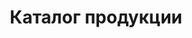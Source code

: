 ---
title: "Каталог продукции"
downloadButton: true
contactButton: false
metadescription: "ХаусФреш | Маффины, Хлеб, Чиабатта, Булочки, Мини багеты, Сэндвичи, Торты, Салаты, Комплексные обеды, Собственное производство, Минск Беларусь"
sitetitle: "Сэндвичи, Торты, Выпечка, Салаты, Обеды | ХаусФреш"
category:
- categoryTitle: Сэндвичи запеченные
  issueDate: "Срок хранения и реализации: охлажденные сэндвичи: при t°: от +2°Cдо +6°C - 12 часов; замороженные сэндвичи: при t°-18°C- 30 суток, после разморозки при t°: от +2°Cдо +6°C - 12 часов"
  categoryId: sandwich
  items:
  - itemTitle: С ветчиной
    itemSubTitle: охлаждённый/замороженный
    itemImg: /catalog/sandwich/1.jpg
    itemImgAlt: Сэндвич запеченный с ветчиной | ХаусФреш
    itemIngredients: Багет «Белый» с кунжутом / Багет «Прованский» темный, сыр Сулугуни, сыр плавленый, ветчина к/в, огурец свежий, помидор свежий, салат "Айсберг", майонез.
    itemWeight: 250 г
    itemPrice: 2.82
  - itemTitle: С говядиной
    itemSubTitle: охлаждённый/замороженный
    itemImg: /catalog/sandwich/2.jpg
    itemImgAlt: Сэндвич запеченный с говядиной | ХаусФреш
    itemIngredients: Багет «Белый» с кунжутом / Багет «Прованский» темный, сыр Голландский, сыр плавленый, огурец свежий, помидор свежий, капуста пряная, майонез, кетчуп, говядина к/в.
    itemWeight: 250 г
    itemPrice: 2.94
  - itemTitle: С салями
    itemSubTitle: охлаждённый/замороженный
    itemImg: /catalog/sandwich/3.jpg
    itemImgAlt: Сэндвич запеченный с салями | ХаусФреш
    itemIngredients: Багет «Белый» с кунжутом / Багет «Прованский» темный, сыр Голландский твёрдый, колбаса салями с/к, капуста пекинская, огурцы маринованные, морковь по-корейски, майонез, сыр плавленый, лук красный.
    itemWeight: 250 г
    itemPrice: 2.82
  - itemTitle: С курицей
    itemSubTitle: охлаждённый/замороженный
    itemImg: /catalog/sandwich/4.jpg
    itemImgAlt: Сэндвич запеченный с курицей | ХаусФреш
    itemIngredients: Багет «Белый» с кунжутом / Багет «Прованский» темный, сыр Голландский, сыр плавленый, огурец свежий, лист салата «Айсберг», кукуруза консервированная, соус «Чесночный», рулет куриный.
    itemWeight: 250 г
    itemPrice: 2.82
  - itemTitle: Нежная курочка
    itemSubTitle: охлаждённый/замороженный
    itemImg: /catalog/sandwich/9.jpg
    itemImgAlt: Сэндвич запеченный Нежная курочка | ХаусФреш
    itemIngredients: Багет «Белый» с кунжутом / Багет «Прованский» темный, сыр Голландский твердый, ветчина куриная, капуста «Пекинская», перец болгарский свежий, оливки б/к, сыр плавленый, майонез, укроп.
    itemWeight: 250 г
    itemPrice: 2.82
  - itemTitle: Калифорния
    itemSubTitle: охлаждённый/замороженный
    itemImg: /catalog/sandwich/9.jpg
    itemImgAlt: Сэндвич запеченный Калифорния | ХаусФреш
    itemIngredients: Багет «Белый» с кунжутом / Багет «Прованский» темный, форель или семга сл/сол., сыр твердый, сыр плавленый, томаты свежие, салат «Айсберг», майонез, соус «Песто».
    itemWeight: 250 г
    itemPrice: 4.80
  - itemTitle: Пикантный
    itemSubTitle: охлаждённый/замороженный
    itemImg: /catalog/sandwich/9.jpg
    itemImgAlt: Сэндвич запеченный Пикантный | ХаусФреш
    itemIngredients: Багет «Белый» с кунжутом / Багет «Прованский» темный, сыр Голландский твердый, грудка куриная копченая, капуста «Пекинская», огурцы маринованные, соус «Песто», майонез, имбирь маринованный.
    itemWeight: 250 г
    itemPrice: 2.94
  - itemTitle: Охотничий
    itemSubTitle: охлаждённый/замороженный
    itemImg: /catalog/sandwich/9.jpg
    itemImgAlt: Сэндвич запеченный Охотничий | ХаусФреш
    itemIngredients: Багет «Белый» с кунжутом / Багет «Прованский» темный, сыр Голландский твердый, сыр плавленый, капуста «Пекинская», томаты свежие, перец болгарский свежий, майонез, соус «Чесночный», колбаски «Охотничьи».
    itemWeight: 250 г
    itemPrice: 2.94
- categoryTitle: Французские мини багеты запеченные
  issueDate: "Срок хранения и реализации: охлажденные без заморозки - при t°: от +2°Cдо +6°C - 12 часов, замороженные - при t°при -18°C- 30 суток, после разморозки - при t°: от +2°Cдо +6°C - 12 часов"
  categoryId: fr-baguette
  items:
  - itemTitle: Фаршированный курицей и грибами на светлом багете
    itemSubTitle: охлаждённый/замороженный
    itemImg: /catalog/fr-baguette/фарш багет курица грибы на светлом багете.jpg
    itemImgAlt: Французский мини багет запеченный фаршированный курицей и грибами на светлом багете | ХаусФреш
    itemIngredients: Багет «Белый» с кунжутом, филе куриное, шампиньоны маринованные, сыр «Голландский», лук репчатый, петрушка свежая, горчица, майонез, масло растительное. 
    itemWeight: 185 г
    itemPrice: 2.64
  - itemTitle: Фаршированный курицей и грибами на тёмном багете
    itemSubTitle: охлаждённый/замороженный
    itemImg: /catalog/fr-baguette/фарш багет курица грибы на тёмном багете.jpg
    itemImgAlt: Французский мини багет запеченный фаршированный курицей и грибами на тёмном багете | ХаусФреш
    itemIngredients: Багет «Прованский» темный, филе куриное, шампиньоны маринованные, сыр «Голландский», лук репчатый, петрушка свежая, горчица, майонез, масло растительное. 
    itemWeight: 185 г
    itemPrice: 2.64
  - itemTitle: С начинкой из ветчины и сыра на светлом багете
    itemSubTitle: охлаждённый/замороженный
    itemImg: /catalog/fr-baguette/фарш багет ветчина сыр на светлом багете.jpg
    itemImgAlt: Французский мини багет запеченный с начинкой из ветчины и сыра на светлом багете | ХаусФреш
    itemIngredients: Багет «Белый» с кунжутом, ветчина копчёно-варёная, огурец маринованный, томаты свежие, сыр, майонез, кетчуп, петрушка свежая. 
    itemWeight: 185 г
    itemPrice: 2.64
  - itemTitle: С начинкой из ветчины и сыра на тёмном багете
    itemSubTitle: охлаждённый/замороженный
    itemImg: /catalog/fr-baguette/фарш багет ветчина сыр на тёмном багете.jpg
    itemImgAlt: Французский мини багет запеченный с начинкой из ветчины и сыра на тёмном багете | ХаусФреш
    itemIngredients: Багет «Прованский» темный, ветчина копчёно-варёная, огурец маринованный, томаты свежие, сыр, майонез, кетчуп, петрушка свежая.  
    itemWeight: 185 г	
    itemPrice: 2.64
- categoryTitle: Чиабатта и булочки
  issueDate: "Срок хранения и реализации: охлажденные- 48 часов, замороженные - при t°при -18°C- 30 суток, после разморозки - 48 часов"
  categoryId: bread
  items:
  - itemTitle: Булочка для гамбургеров «Французская» светлая
    itemSubTitle: охлаждённая/замороженная
    itemImg: /catalog/bread/для гамбургеров светлая.jpg
    itemImgAlt: Булочка для гамбургеров «Французская» светлая | ХаусФреш
    itemIngredients: Мука пшеничная высший сорт, сахар, соль, дрожжи, маргарин, сухое молоко, вода, кунжут 
    itemWeight: 82 г
    itemPrice: 0.48
  - itemTitle: Булочка для гамбургеров «Французская» тёмная
    itemSubTitle: охлаждённая/замороженная
    itemImg: /catalog/bread/для гамбургеров тёмная.jpg
    itemImgAlt: Булочка для гамбургеров «Французская» тёмная | ХаусФреш
    itemIngredients: Мука пшеничная высший сорт, семена подсолнуха, солод темный, вода, сахар, соль, дрожжи, овсяные хлопья, отруби пшеничные 
    itemWeight: 82 г
    itemPrice: 0.48
  - itemTitle: Булочка «Французская» светлая
    itemSubTitle: охлаждённая/замороженная
    itemImg: /catalog/bread/булочка французская светлая.jpg
    itemImgAlt: Булочка «Французская» светлая | ХаусФреш
    itemIngredients: Мука пшеничная высший сорт, концентрат «ржаные булочки 10%», сахар-песок, маргарин, дрожжи хлебопекарные прессованные, кориандр, экстракт солодовый жидкий «Барлей мальт экстракт экстра дарк» (Barley Malt Extract Extra Dark) 
    itemWeight: 50 г
    itemPrice: 0.30
  - itemTitle: Булочка «Французская» тёмная с посыпкой
    itemSubTitle: охлаждённая/замороженная
    itemImg: /catalog/bread/булочка французская тёмная.jpg
    itemImgAlt: Булочка «Французская» тёмная | ХаусФреш
    itemIngredients: Мука пшеничная высший сорт, солод темный, концентрат «ржаные булочки 10%», сахар-песок, маргарин, дрожжи хлебопекарные прессованные, кориандр, экстракт солодовый жидкий «Барлей мальт экстракт экстра дарк»(Barley Malt Extract Extra Dark) 
    itemWeight: 50 г
    itemPrice: 0.30
  - itemTitle: Чиабатта темный
    itemSubTitle: охлаждённый/замороженный
    itemImg: /catalog/bread/чиабата темный.jpg
    itemImgAlt: Чиабатта тёмный | ХаусФреш
    itemIngredients: Мука пшеничная высший сорт, концентрат «ржаные булочки 10%», дрожжи хлебопекарные прессованные, мука ржаная хлебопекарная (на разделку), масло растительное 
    itemWeight: 150 г
    itemPrice: 0.72
  - itemTitle: Чиабатта темный
    itemSubTitle: охлаждённый/замороженный
    itemImg: /catalog/bread/чиабата темный.jpg
    itemImgAlt: Чиабатта тёмный | ХаусФреш
    itemIngredients: Мука пшеничная высший сорт, концентрат «ржаные булочки 10%», дрожжи хлебопекарные прессованные, мука ржаная хлебопекарная (на разделку), масло растительное 
    itemWeight: 250 г
    itemPrice: 1.38
  - itemTitle: Чиабатта светлый 
    itemSubTitle: охлаждённый/замороженный
    itemImg: /catalog/bread/чиабата светлый.jpg
    itemImgAlt: Чиабатта светлый | ХаусФреш
    itemIngredients: Мука пшеничная высший сорт, смесь для х/б изделий «Pane avena» (Пане Авена), мука ржаная хлебопекарная обдирная, масло подсолнечное рафинированное дезодорированное, дрожжи хлебопекарные сухие 
    itemWeight: 150 г
    itemPrice: 0.66
  - itemTitle: Чиабатта светлый 
    itemSubTitle: охлаждённый/замороженный
    itemImg: /catalog/bread/чиабата светлый.jpg
    itemImgAlt: Чиабатта светлый | ХаусФреш
    itemIngredients: Мука пшеничная высший сорт, смесь для х/б изделий «Pane avena» (Пане Авена), мука ржаная хлебопекарная обдирная, масло подсолнечное рафинированное дезодорированное, дрожжи хлебопекарные сухие 
    itemWeight: 250 г
    itemPrice: 1.32
- categoryTitle: Багеты 
  issueDate: "Срок хранения и реализации: охлажденные - 48 часов, замороженные - при t°при -18°C- 30 суток, после разморозки- 48 часов"
  categoryId: baguette
  items:
  - itemTitle: «Белый» с кунжутом
    itemSubTitle: охлаждённый/замороженный
    itemImg: /catalog/baguette/белый с кунжутом.jpg
    itemImgAlt: Багет белый с кунжутом | ХаусФреш
    itemIngredients: Мука, сахар, соль, дрожжи, мегостабил (улучшитель), маргарин, сухое молоко, вода, кунжут 
    itemWeight: 170 г
    itemPrice: 0.84
  - itemTitle: «Прованский» темный
    itemSubTitle: охлаждённый/замороженный
    itemImg: /catalog/baguette/прованский тёмный.jpg
    itemImgAlt: Багет прованский тёмный | ХаусФреш
    itemIngredients: Мука, семена подсолнуха, солод темный, вода, мегостабил (улучшитель), сахар, соль, дрожжи, овсяные хлопья, отруби пшеничные 
    itemWeight: 180 г
    itemPrice: 0.72
  - itemTitle: «Фитнес» с морковью
    itemSubTitle: охлаждённый/замороженный
    itemImg: /catalog/baguette/фитнес с морковью.jpg
    itemImgAlt: Багет фитнес с морковью | ХаусФреш
    itemIngredients: Мука, отруби пшеничные, кунжут, вода, мегостабил (улучшитель), клейковина, дрожжи, сахар, соль, солод светлый, солод темный, морковь свежая 
    itemWeight: 220 г
    itemPrice: 0.72
  - itemTitle: «Зеленый» со шпинатом 
    itemSubTitle: охлаждённый/замороженный
    itemImg: /catalog/baguette/зелёный со шпинатом.jpg
    itemImgAlt: Багет зелёный со шпинатом | ХаусФреш
    itemIngredients: Мука, сахар, соль, дрожжи, мегостабил (улучшитель), маргарин, сухое молоко, вода, шпинат замороженный 
    itemWeight: 180 г
    itemPrice: 0.84
  - itemTitle: «Красный» с паприкой 
    itemSubTitle: охлаждённый/замороженный
    itemImg: /catalog/baguette/красный с паприкой.jpg
    itemImgAlt: Багет красный с паприкой | ХаусФреш
    itemIngredients: Мука, сахар, соль, дрожжи, мегостабил (улучшитель), маргарин, сухое молоко, вода, паприка молотая(пряность) 
    itemWeight: 185 г
    itemPrice: 0.84
- categoryTitle: Торты
  issueDate: "Срок хранения и реализации: охлажденные без заморозки - при t°: от +2°Cдо +6°C - 5 суток, замороженные десерты - при t°при -18°C- 90 суток, после разморозки - при t°: от +2°Cдо +6°C - 5 суток"
  categoryId: cake
  items:
  - itemTitle: Фруктовый
    itemType: cake
    itemSubTitle: охлаждённый/замороженный
    itemImg: /catalog/cake/фруктовый.jpg
    itemImgAlt: Торт фруктовый | ХаусФреш
    itemIngredients: Мука пшеничная, сахар, крем на раст. маслах, меланж, паста кондитерская «Йогуртово-клубничная», вода, смесь для кондитерских изделий, сухая смесь для приготовления крема, коньяк или бренди или вино десертное, ароматизатор пищевой идентичный натуральному «Ром», начинка сахарная, конфитюр «Брусничный» термостабильный, кондитерский гель белый шоколад, глазури жировые, кондитерские и какаосодержащие, арахис жареные лепестки
    itemWeight: 1200 г
    itemPrice: 18.60
  - itemTitle: Морковный
    itemType: cake
    itemSubTitle: охлаждённый/замороженный
    itemImg: /catalog/cake/морковный.jpg
    itemImgAlt: Торт морковный | ХаусФреш
    itemIngredients: Мука пшеничная, сахар, крем на растительных маслах, вода питьевая, морковь свежая, сыр «Маскарпоне», масло подсолнечное рафинированное, ядро грецкого ореха, пудра сахарная, яйца куриные пищевые,корица
    itemWeight: 1200 г
    itemPrice: 18.24
  - itemTitle: Три шоколада
    itemType: cake
    itemSubTitle: охлаждённый/замороженный
    itemImg: /catalog/cake/3 шоколада.jpg
    itemImgAlt: Торт Три шоколада | ХаусФреш
    itemIngredients: Мука пшеничная, сахар, маргарин, меланж, паста кондитерская шоколадная, помадка (сахарная) в порошке белая, вода, смесь для кондитерских изделий, коньяк или бренди или вино десертное, какао-порошок, ароматизатор пищевой идентичный натуральному «Ром», сироп сахарный, кондитерский гель шоколадный, фруктовая начинка «Конфитюр вишня», глазури жировые, кондитерские и какаосодержащие
    itemWeight: 1200 г
    itemPrice: 18.24
  - itemTitle: Зеленый чай с белым шоколадом
    itemType: cake
    itemSubTitle: охлаждённый/замороженный
    itemImg: /catalog/cake/зеленый чай.jpg
    itemImgAlt: Торт Зелёный чай с белым шоколадом | ХаусФреш
    itemIngredients: Мука пшеничная высший сорт, крем на растительных маслах, сахар, меланж, вода, сухая смесь для приготовления крема, смесь для кондитерских изделий, какао-порошок, коньяк или бренди или вино десертное, ароматизатор пищевой идентичный натуральному «Ром», кондитерский гель белый шоколад, конфитюр «Грушевый» термостабильный, глазури жировые, кондитерские и какаосодержащие 
    itemWeight: 1200 г
    itemPrice: 18.24
  - itemTitle: Шоколадный Брауни
    itemType: cake
    itemSubTitle: охлаждённый/замороженный
    itemImg: /catalog/cake/шокол брауни.jpg
    itemImgAlt: Торт Шоколадный брауни | ХаусФреш
    itemIngredients: Мука пшеничная высший сорт, сахар, масло подсолнечное рафинированное дезодорированое, вода, яйца куриные пищевые, смесь Коро-левский шоко-маффин, глазурь кондитерская какао-содержащая, арахис жареный (лепестки), кондитерский гель шоколадный (Royal Miroir Chocolate)
    itemWeight: 1000 г
    itemPrice: 16.20
  - itemTitle: Ореховый «Сара Бернар»
    itemType: cake
    itemSubTitle: охлаждённый/замороженный
    itemImg: /catalog/cake/ореховый.jpg
    itemImgAlt: Торт ореховый Сара Бернар | ХаусФреш
    itemIngredients: Мука пшеничная высший сорт, сахар, крем на растительных маслах, меланж, паста кондитерская ореховая, вода, смесь для кондитерских изделий, сухая смесь для приготовления крема, коньяк или бренди или вино десертное, ароматизатор пищевой идентичный натуральному «Ром», начинка сахарная, конфитюр грушевый термостабильный, кондитерский гель белый шоколад, глазури жировые, кондитерские и какаосодержащие  
    itemWeight: 1200 г
    itemPrice: 18.60
  - itemTitle: Наполеон
    itemType: cake
    itemSubTitle: охлаждённый/замороженный
    itemImg: /catalog/cake/наполеон.jpg
    itemImgAlt: Торт Наполеон | ХаусФреш
    itemIngredients: Мука пшеничная высший сорт, сливки растительные, масло сливочное, вода питьевая, крем для выпечки «Вена», меланж, соль, кислота лимонная 
    itemWeight: 1200 г
    itemPrice: 14.04
  - itemTitle: Медовик
    itemType: cake
    itemSubTitle: охлаждённый/замороженный
    itemImg: /catalog/cake/медовик.jpg
    itemImgAlt: Торт Медовик | ХаусФреш
    itemIngredients: Мука пшеничная высший сорт, яйца куриные пищевые, сироп сахарный, масло подсолнечное рафинированное дезодорированое, сахар, вода питьевая, крем для выпечки, комплексная пищевая добавка или смесь для мучн.кондит. изделий, сметана, пудра сахарная, семена кунжута
    itemWeight: 1000 г
    itemPrice: 13.20
  - itemTitle: Тирамису
    itemType: cake
    itemSubTitle: охлаждённый/замороженный
    itemImg: /catalog/cake/тирамису.jpg
    itemImgAlt: Торт Тирамису | ХаусФреш
    itemIngredients: Мука пшеничная высший сорт, сухая смесь для приготовления десерта Тирамису, вода питьевая, меланж, крем на растительных маслах, сахар, смесь для кондитерских изделий, коньяк или вино десертное, кофе молотый, эссенция ромовая, глазури жировые, кондитерские и какаосодержащие, какао-порошок, пудра сахарная  
    itemWeight: 1200 г
    itemPrice: 17.40
  - itemTitle: Чизкейк классический
    itemType: cake
    itemSubTitle: охлаждённый/замороженный
    itemImg: /catalog/cake/чизкейк классич.jpg
    itemImgAlt: Торт Чизкейк классический | ХаусФреш
    itemIngredients: Мука пшеничная, творог , вода питьевая, сухая смесь для приготовления творожной начинки, яйца куриные, маргарин, сахар, сухая смесь для кондитерских изделий, пекарский порошок, соль, фрукты консервированные в сиропе, конфитюр «Лимонный» термостабильный 
    itemWeight: 1200 г
    itemPrice: 14.64
  - itemTitle: Чизкейк шоколадный
    itemType: cake
    itemSubTitle: охлаждённый/замороженный
    itemImg: /catalog/cake/чизкейк шоколад.jpg
    itemImgAlt: Торт Чизкейк шоколадный | ХаусФреш
    itemIngredients: Мука пшеничная, творог , вода питьевая, сухая смесь для приготовления творожной начинки, яйца куриные, маргарин, сахар, пекарский порошок, соль, кондитерский гель шоколадный (Royal Miroir Chocolate)
    itemWeight: 1200 г
    itemPrice: 18.60
  - itemTitle: Творожный
    itemType: cake
    itemSubTitle: охлаждённый/замороженный
    itemImg: /catalog/cake/творожный.jpg
    itemImgAlt: Торт творожный | ХаусФреш
    itemIngredients: Творог , мука пшеничная, вода питьевая, сахар, масло подсолнечное рафинированное, концентрат , крем для выпечки, сухая смесь для приготовления творожной начинки, яйца куриные, сухая смесь для кондитерских изделий, ягоды быстрозамороженные (Клубника) или др., конфитюр «Лимонный» термостабильный  
    itemWeight: 1200 г
    itemPrice: 16.80
  - itemTitle: Фруктово-ягодный в стакане
    itemSubTitle: охлаждённый/замороженный
    itemImg: /catalog/cake/фруктово-ягодный в стакане.jpg
    itemImgAlt: Торт фруктово-ягодный в стакане | ХаусФреш
    itemIngredients: Мука пшеничная, сахар, крем на растительных маслах, меланж, паста кондитерская «Йогуртово-клубничная», вода питьевая, смесь для кондитерских изделий, сухая смесь для приготовления крема, коньяк или бренди или вино десертное, ароматизатор пищевой идентичный натуральному «Ром», начинка сахарная, конфитюр «Брусничный» термостабильный, кондитерский гель белый шоко-лад, глазури жировые, кондитерские и какаосодержащие, арахис жареные лепестки
    itemWeight: 160 г
    itemPrice: 2.40
  - itemTitle: Тирамису в стакане
    itemSubTitle: охлаждённый/замороженный
    itemImg: /catalog/cake/тирамису в стакане.jpg
    itemImgAlt: Торт Тирамису в стакане | ХаусФреш
    itemIngredients: Мука пшеничная высший сорт, сухая смесь для при-готовления десерта Тирамису, вода питьевая, меланж, крем на растительных маслах, сахар, смесь для кондитерских изделий, коньяк или вино десертное, кофе молотый, эссенция ромовая, глазури жировые, кондитерские и какаосодержащие, какао-порошок, пудра сахарная
    itemWeight: 160 г
    itemPrice: 2.40
- categoryTitle: Выпечка 
  issueDate: "Срок хранения и реализации: охлажденные без заморозки - при t°: от +2°Cдо +6°C - 5 суток, замороженные - при t°при -18°C- 30 суток, после разморозки - при t°: от +2°Cдо +6°C - 5 суток"
  categoryId: bakery
  items:
  - itemTitle: Трубочка со сгущёнкой
    itemSubTitle: охлаждённая
    itemImg: /catalog/bakery/трубочка со сгущёнкой.jpg
    itemImgAlt: Трубочка со сгущёнкой | ХаусФреш
    itemIngredients: Мука пшеничная высшего сорта, маргарин, меланж, сахар-песок, дрожжи прессованные, молоко цельное, соль, сгущенка 
    itemWeight: 100 г
    itemPrice: 1.08
  - itemTitle: Слойка с грушей
    itemSubTitle: охлаждённая/замороженная
    itemImg: /catalog/bakery/слойка с грушей.jpg
    itemImgAlt: Слойка с грушей | ХаусФреш
    itemIngredients: Мука пшеничная высшего сорта, маргарин, соль, сахар-песок, дрожжи прессованные, джем 
    itemWeight: 75 г
    itemPrice: 0.78
  - itemTitle: Слойка с вишней
    itemSubTitle: охлаждённая/замороженная
    itemImg: /catalog/bakery/слойка с вишней.jpg
    itemImgAlt: Слойка с вишней | ХаусФреш
    itemIngredients: Мука пшеничная высшего сорта, маргарин, соль, сахар-песок, дрожжи прессованные, джем 
    itemWeight: 75 г
    itemPrice: 0.78
  - itemTitle: Круассан с шоколадом 
    itemSubTitle: охлаждённый/замороженный
    itemImg: /catalog/bakery/круассан с шоколадом.jpg
    itemImgAlt: Круассан с шоколадом | ХаусФреш
    itemIngredients: Мука пшеничная высшего сорта, масло крестьянское, яичный желток, яичный белок, сметана, сахарная пудра, шоколад 
    itemWeight: 50 г
    itemPrice: 0.72
- categoryTitle: Маффины
  issueDate: "Срок хранения и реализации: охлажденные без заморозки - при t°: от +2°Cдо +6°C - 5 суток, замороженные - при t°при -18°C- 30 суток, после разморозки - при t°: от +2°Cдо +6°C - 5 суток"
  categoryId: maffin
  items:
  - itemTitle: Маффин классический
    itemSubTitle: охлаждённый/замороженный
    itemImg: /catalog/maffin/маффин классич.jpg
    itemImgAlt: Маффин классический | ХаусФреш
    itemIngredients: Мука пшеничная высший сорт, сахар-песок, масло растительное, яйца куриные пищевые, вода питьевая, смесь Королевский ванильный маффин 
    itemWeight: 100 г
    itemPrice: 1.44
  - itemTitle: Маффин шоколадный 
    itemSubTitle: охлаждённый/замороженный
    itemImg: /catalog/maffin/маффин шокол.jpg
    itemImgAlt: Маффин шоколадный | ХаусФреш
    itemIngredients: Мука пшеничная высший сорт, масло растительное, сахар-песок, яйца куриные пищевые, вода питьевая, смесь Королевский шоко-маффин 
    itemWeight: 100 г
    itemPrice: 1.44
- categoryTitle: Салаты 
  issueDate: "Срок хранения и реализации: при t°от +2°Cдо +6°C - 12 часов заправленные, 18 часов не заправленные"
  categoryId: salads
  items:
  - itemTitle: Императорский
    itemImg: /catalog/salads/императорский.jpg
    itemImgAlt: Салат Императорский | ХаусФреш
    itemIngredients: Салат «Айсберг», сыр твердый, отварное филе куриное, томаты свежие, сухарики, яйцо куриное, соевый соус, майонез
    itemWeight: 200 г
    itemPrice: 2.82
  - itemTitle: Под шубой
    itemImg: /catalog/salads/сельдь под шубой.jpg
    itemImgAlt: Салат Под шубой | ХаусФреш
    itemIngredients: Сельдь соленая (филе), картофель, свекла, морковь, яйцо куриное, лук репчатый, капуста пекинская, майонез
    itemWeight: 200 г
    itemPrice: 2.82
  - itemTitle: Стрелы амура
    itemImg: /catalog/salads/стрелы амура.jpg
    itemImgAlt: Салат Стрелы амура | ХаусФреш
    itemIngredients: Крабовые палочки, кукуруза консервированная, капуста пекинская, яйцо куриное, огурец консервированный, майонез, соевый соус
    itemWeight: 200 г
    itemPrice: 2.70
  - itemTitle: Оливье классический
    itemImg: /catalog/salads/канделябр.jpg
    itemImgAlt: Салат Оливье классический | ХаусФреш
    itemIngredients: Филе куриное, картофель, морковь, горошек консервированный, огурец маринованный, капуста пекинская, яйцо куриное, майонез
    itemWeight: 200 г
    itemPrice: 2.70
  - itemTitle: Лесная иллюзия
    itemImg: /catalog/salads/лесная иллюзия.jpg
    itemImgAlt: Салат Лесная иллюзия | ХаусФреш
    itemIngredients: Ветчина куриная, шампиньоны маринованные, морковь, картофель, огурец маринованный, капуста пекинская, яйцо куриное, майонез, кетчуп
    itemWeight: 200 г
    itemPrice: 2.70
  - itemTitle: Бонапарт
    itemImg: /catalog/salads/бонапарт.jpg
    itemImgAlt: Салат Бонапарт | ХаусФреш
    itemIngredients: Капуста краснокочанная, томаты свежие, огурцы свежие, капуста пекинская, горошек консерви-рованный, кукуруза консервиро-ванная, лук зеленый(перо), майонез, горчица французская
    itemWeight: 200 г
    itemPrice: 2.70
  - itemTitle: Мексиканский
    itemImg: /catalog/salads/мексиканский.jpg
    itemImgAlt: Салат Мексиканский | ХаусФреш
    itemIngredients: Филе куриное, сыр Фета, огурцы свежие, томаты свежие, фасоль консервированная, сухарики, оливки, соевый соус, масло растительное, лист салата
    itemWeight: 200 г
    itemPrice: 2.82
  - itemTitle: Венецианский
    itemImg: /catalog/salads/венецианский.jpg
    itemImgAlt: Салат Венецианский | ХаусФреш
    itemIngredients: Ветчина, огурец свежий, редис свежий, томаты свежие, морковь свежая, укроп свежий, петрушка свежая, яйцо куриное, масло растительное, сахар, соль, лимон (сок), соевый соус
    itemWeight: 200 г
    itemPrice: 2.82
- categoryTitle: Комплексные обеды 
  issueDate: 
  categoryId: lunch  
  items:
  - itemTitle: Обед №1
    itemType: lunch
    itemImg: /catalog/lunch/обед 1.jpg
    itemImgAlt: Комплексный обед номер 1 | ХаусФреш
    itemIngredients: 
    salad: Салат «Оливье классический» 150г
    soup: Суп «Солянка сборная мясная» 250г
    meat: Котлета домашняя (свинина, говядина) 100г
    side: Пюре картофельное 150г
    itemWeight:
    itemPrice: 5.52
  - itemTitle: Обед №2
    itemType: lunch
    itemImg: /catalog/lunch/обед 2.jpg
    itemImgAlt: Комплексный обед номер 2 | ХаусФреш
    itemIngredients: 
    salad: Салат «Венецианский» 150г
    soup: Холодник 250г
    meat: Оладьи картофельные фаршированные мясом, со сметаной 200г
    side: 
    itemWeight:
    itemPrice: 5.34
  - itemTitle: Обед №3
    itemType: lunch
    itemImg: /catalog/lunch/обед 3.jpg
    itemImgAlt: Комплексный обед номер 3 | ХаусФреш
    itemIngredients: 
    salad: Салат «Под шубой» 150г
    soup: Бульон куриный с курицей 250г
    meat: Бифштекс «Смак» (курица) 95г
    side: Гречка отварная 150г
    itemWeight:	
    itemPrice: 5.10
  - itemTitle: Обед №4
    itemType: lunch
    itemImg: /catalog/lunch/обед 4.jpg
    itemImgAlt: Комплексный обед номер 4 | ХаусФреш
    itemIngredients: 
    salad: Салат «Бонапарт» 150г
    soup: Суп «Солянка сборная мясная» 250г
    meat: Колобки «Полесские» (свинина, говядина) 140г
    side: Рис отварной 150г
    itemWeight:
    itemPrice: 5.28
  - itemTitle: Обед №5
    itemType: lunch
    itemImg: /catalog/lunch/обед 5.jpg
    itemImgAlt: Комплексный обед номер 5 | ХаусФреш
    itemIngredients: 
    salad: Салат «Лесная иллюзия» 150г
    soup: Холодник 250г
    meat: Птица запеченная с помидорами 100г
    side: Картофель жаренный 150г
    itemWeight:
    itemPrice: 5.16
---